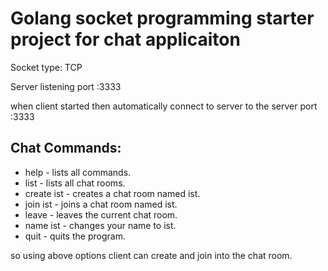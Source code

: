 # Golang socket programming starter project for chat applicaiton


Socket type: TCP

Server listening port :3333


when client started then automatically connect to server to the server port :3333


## Chat Commands:

* help - lists all commands.
* list - lists all chat rooms.
* create ist - creates a chat room named ist.
* join ist - joins a chat room named ist.
* leave - leaves the current chat room.
* name ist - changes your name to ist.
* quit - quits the program.


so using above options client can create and join into the chat room.
